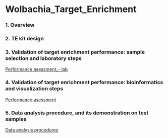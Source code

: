 # Wolbachia_Target_Enrichment

### 1. Overview

### 2. TE kit design

### 3. Validation of target enrichment performance: sample selection and laboratory steps
[Performance asessment_- lab](Performance_assessment_lab.md)

### 4. Validation of target enrichment performance: bioinformatics and visualization steps
[Performance asessment](Performance_assessment_bioinfo.md)

### 5. Data analysis procedure, and its demonstration on test samples
[Data analysis procedures](Data_analysis.md)


